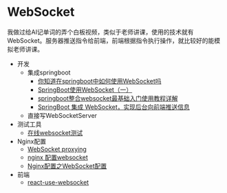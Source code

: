 # WebSocket

我做过给AI记单词的弄个白板视频，类似于老师讲课，使用的技术就有WebSocket。服务器推送指令给前端，前端根据指令执行操作，就比较好的能模拟老师讲课。

* 开发
  * 集成springboot
    * [你知道在springboot中如何使用WebSocket吗](https://juejin.cn/post/6844903849233235981)
    * [SpringBoot使用WebSocket（一）](https://developer.aliyun.com/article/706854)
    * [springboot整合websocket最基础入门使用教程详解](https://developer.aliyun.com/article/983651)
    * [SpringBoot 集成 WebSocket，实现后台向前端推送信息](https://cloud.tencent.com/developer/article/1830998)
  * 直接写WebSocketServer
* 测试工具
  * [在线websocket测试](http://coolaf.com/tool/chattest)
* Nginx配置
  * [WebSocket proxying](http://nginx.org/en/docs/http/websocket.html)
  * [nginx 配置websocket](https://cloud.tencent.com/developer/article/1665768)
  * [Nginx配置之WebSocket配置](https://www.jianshu.com/p/6205c8769e3c)
* 前端
  * [react-use-websocket](https://github.com/robtaussig/react-use-websocket)
